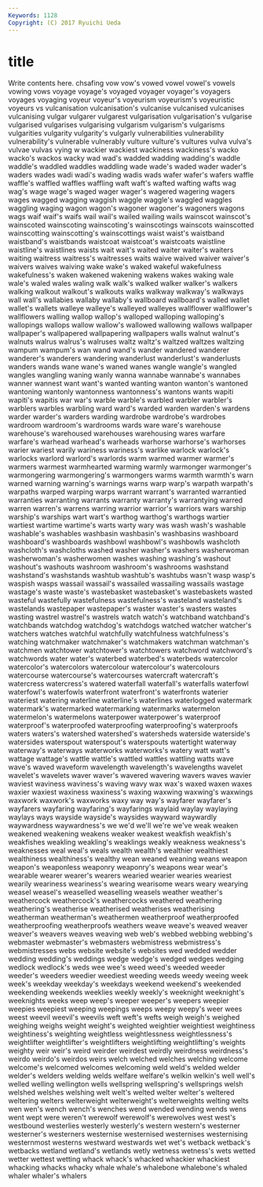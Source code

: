 ```yaml
---
Keywords: 1128 
Copyright: (C) 2017 Ryuichi Ueda
---
```


# title

Write contents here.
chsafing vow vow's vowed vowel
vowel's vowels vowing vows voyage voyage's voyaged voyager voyager's voyagers
voyages voyaging voyeur voyeur's voyeurism voyeurism's voyeuristic voyeurs vs vulcanisation
vulcanisation's vulcanise vulcanised vulcanises vulcanising vulgar vulgarer vulgarest vulgarisation vulgarisation's
vulgarise vulgarised vulgarises vulgarising vulgarism vulgarism's vulgarisms vulgarities vulgarity vulgarity's
vulgarly vulnerabilities vulnerability vulnerability's vulnerable vulnerably vulture vulture's vultures vulva
vulva's vulvae vulvas vying w wackier wackiest wackiness wackiness's wacko
wacko's wackos wacky wad wad's wadded wadding wadding's waddle waddle's
waddled waddles waddling wade wade's waded wader wader's waders wades
wadi wadi's wading wadis wads wafer wafer's wafers waffle waffle's
waffled waffles waffling waft waft's wafted wafting wafts wag wag's
wage wage's waged wager wager's wagered wagering wagers wages wagged
wagging waggish waggle waggle's waggled waggles waggling waging wagon wagon's
wagoner wagoner's wagoners wagons wags waif waif's waifs wail wail's
wailed wailing wails wainscot wainscot's wainscoted wainscoting wainscoting's wainscotings wainscots
wainscotted wainscotting wainscotting's wainscottings waist waist's waistband waistband's waistbands waistcoat
waistcoat's waistcoats waistline waistline's waistlines waists wait wait's waited waiter
waiter's waiters waiting waitress waitress's waitresses waits waive waived waiver
waiver's waivers waives waiving wake wake's waked wakeful wakefulness wakefulness's
waken wakened wakening wakens wakes waking wale wale's waled wales
waling walk walk's walked walker walker's walkers walking walkout walkout's
walkouts walks walkway walkway's walkways wall wall's wallabies wallaby wallaby's
wallboard wallboard's walled wallet wallet's wallets walleye walleye's walleyed walleyes
wallflower wallflower's wallflowers walling wallop wallop's walloped walloping walloping's wallopings
wallops wallow wallow's wallowed wallowing wallows wallpaper wallpaper's wallpapered wallpapering
wallpapers walls walnut walnut's walnuts walrus walrus's walruses waltz waltz's
waltzed waltzes waltzing wampum wampum's wan wand wand's wander wandered
wanderer wanderer's wanderers wandering wanderlust wanderlust's wanderlusts wanders wands wane
wane's waned wanes wangle wangle's wangled wangles wangling waning wanly
wanna wannabe wannabe's wannabes wanner wannest want want's wanted wanting
wanton wanton's wantoned wantoning wantonly wantonness wantonness's wantons wants wapiti
wapiti's wapitis war war's warble warble's warbled warbler warbler's warblers
warbles warbling ward ward's warded warden warden's wardens warder warder's
warders warding wardrobe wardrobe's wardrobes wardroom wardroom's wardrooms wards ware
ware's warehouse warehouse's warehoused warehouses warehousing wares warfare warfare's warhead
warhead's warheads warhorse warhorse's warhorses warier wariest warily wariness wariness's
warlike warlock warlock's warlocks warlord warlord's warlords warm warmed warmer
warmer's warmers warmest warmhearted warming warmly warmonger warmonger's warmongering warmongering's
warmongers warms warmth warmth's warn warned warning warning's warnings warns
warp warp's warpath warpath's warpaths warped warping warps warrant warrant's
warranted warrantied warranties warranting warrants warranty warranty's warrantying warred warren
warren's warrens warring warrior warrior's warriors wars warship warship's warships
wart wart's warthog warthog's warthogs wartier wartiest wartime wartime's warts
warty wary was wash wash's washable washable's washables washbasin washbasin's
washbasins washboard washboard's washboards washbowl washbowl's washbowls washcloth washcloth's washcloths
washed washer washer's washers washerwoman washerwoman's washerwomen washes washing washing's
washout washout's washouts washroom washroom's washrooms washstand washstand's washstands washtub
washtub's washtubs wasn't wasp wasp's waspish wasps wassail wassail's wassailed
wassailing wassails wastage wastage's waste waste's wastebasket wastebasket's wastebaskets wasted
wasteful wastefully wastefulness wastefulness's wasteland wasteland's wastelands wastepaper wastepaper's waster
waster's wasters wastes wasting wastrel wastrel's wastrels watch watch's watchband
watchband's watchbands watchdog watchdog's watchdogs watched watcher watcher's watchers watches
watchful watchfully watchfulness watchfulness's watching watchmaker watchmaker's watchmakers watchman watchman's
watchmen watchtower watchtower's watchtowers watchword watchword's watchwords water water's waterbed
waterbed's waterbeds watercolor watercolor's watercolors watercolour watercolour's watercolours watercourse watercourse's
watercourses watercraft watercraft's watercress watercress's watered waterfall waterfall's waterfalls waterfowl
waterfowl's waterfowls waterfront waterfront's waterfronts waterier wateriest watering waterline waterline's
waterlines waterlogged watermark watermark's watermarked watermarking watermarks watermelon watermelon's watermelons
waterpower waterpower's waterproof waterproof's waterproofed waterproofing waterproofing's waterproofs waters waters's
watershed watershed's watersheds waterside waterside's watersides waterspout waterspout's waterspouts watertight
waterway waterway's waterways waterworks waterworks's watery watt watt's wattage wattage's
wattle wattle's wattled wattles wattling watts wave wave's waved waveform
wavelength wavelength's wavelengths wavelet wavelet's wavelets waver waver's wavered wavering
wavers waves wavier waviest waviness waviness's waving wavy wax wax's
waxed waxen waxes waxier waxiest waxiness waxiness's waxing waxwing waxwing's
waxwings waxwork waxwork's waxworks waxy way way's wayfarer wayfarer's wayfarers
wayfaring wayfaring's wayfarings waylaid waylay waylaying waylays ways wayside wayside's
waysides wayward waywardly waywardness waywardness's we we'd we'll we're we've
weak weaken weakened weakening weakens weaker weakest weakfish weakfish's weakfishes
weakling weakling's weaklings weakly weakness weakness's weaknesses weal weal's weals
wealth wealth's wealthier wealthiest wealthiness wealthiness's wealthy wean weaned weaning
weans weapon weapon's weaponless weaponry weaponry's weapons wear wear's wearable
wearer wearer's wearers wearied wearier wearies weariest wearily weariness weariness's
wearing wearisome wears weary wearying weasel weasel's weaselled weaselling weasels
weather weather's weathercock weathercock's weathercocks weathered weathering weathering's weatherise weatherised
weatherises weatherising weatherman weatherman's weathermen weatherproof weatherproofed weatherproofing weatherproofs weathers
weave weave's weaved weaver weaver's weavers weaves weaving web web's
webbed webbing webbing's webmaster webmaster's webmasters webmistress webmistress's webmistresses webs
website website's websites wed wedded wedder wedding wedding's weddings wedge
wedge's wedged wedges wedging wedlock wedlock's weds wee wee's weed
weed's weeded weeder weeder's weeders weedier weediest weeding weeds weedy
weeing week week's weekday weekday's weekdays weekend weekend's weekended weekending
weekends weeklies weekly weekly's weeknight weeknight's weeknights weeks weep weep's
weeper weeper's weepers weepier weepies weepiest weeping weepings weeps weepy
weepy's weer wees weest weevil weevil's weevils weft weft's wefts
weigh weigh's weighed weighing weighs weight weight's weighted weightier weightiest
weightiness weightiness's weighting weightless weightlessness weightlessness's weightlifter weightlifter's weightlifters weightlifting
weightlifting's weights weighty weir weir's weird weirder weirdest weirdly weirdness
weirdness's weirdo weirdo's weirdos weirs welch welched welches welching welcome
welcome's welcomed welcomes welcoming weld weld's welded welder welder's welders
welding welds welfare welfare's welkin welkin's well well's welled welling
wellington wells wellspring wellspring's wellsprings welsh welshed welshes welshing welt
welt's welted welter welter's weltered weltering welters welterweight welterweight's welterweights
welting welts wen wen's wench wench's wenches wend wended wending
wends wens went wept were weren't werewolf werewolf's werewolves west
west's westbound westerlies westerly westerly's western western's westerner westerner's westerners
westernise westernised westernises westernising westernmost westerns westward westwards wet wet's
wetback wetback's wetbacks wetland wetland's wetlands wetly wetness wetness's wets
wetted wetter wettest wetting whack whack's whacked whackier whackiest whacking
whacks whacky whale whale's whalebone whalebone's whaled whaler whaler's whalers
